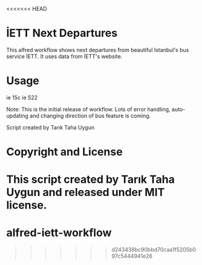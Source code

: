<<<<<<< HEAD
# İETT Next Departures
This alfred workflow shows next departures from beautiful Istanbul's bus service İETT. It uses data from İETT's website. 

# Usage
ie 15c
ie 522

Note: This is the initial release of workflow. Lots of error handling, auto-updating and changing direction of bus feature is coming.

Script created by Tarık Taha Uygun

# Copyright and License
This script created by Tarık Taha Uygun and released under MIT license. 
=======
# alfred-iett-workflow
>>>>>>> d243438bc90bbd70caa1f5205b097c5444941e26
